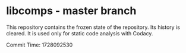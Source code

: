 # libcomps - master branch

This repository contains the frozen state of the repository.
Its history is cleared. It is used only for static code
analysis with Codacy.

Commit Time: 1728092530